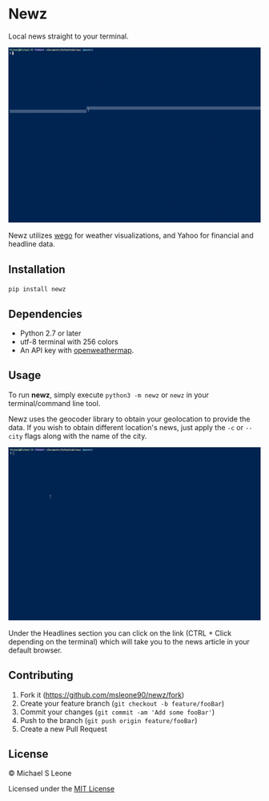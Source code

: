 # Newz
Local news straight to your terminal. 

![](newz1.gif)

Newz utilizes [wego](https://github.com/schachmat/wego) for weather visualizations, and Yahoo for financial and headline data.

## Installation
`pip install newz`

## Dependencies
  * Python 2.7 or later
  * utf-8 terminal with 256 colors
  * An API key with [openweathermap](https://home.openweathermap.org/users/sign_up).

## Usage
To run **newz**, simply execute `python3 -m newz` or `newz` in your terminal/command line tool.

Newz uses the geocoder library to obtain your geolocation to provide the data. If you wish to obtain different location's news, just apply the `-c` or `--city` flags along with the name of the city.

![](newz2.gif)

Under the Headlines section you can click on the link (CTRL + Click depending on the terminal) which will take you to the news article in your default browser.

## Contributing

1. Fork it (<https://github.com/msleone90/newz/fork>)
2. Create your feature branch (`git checkout -b feature/fooBar`)
3. Commit your changes (`git commit -am 'Add some fooBar'`)
4. Push to the branch (`git push origin feature/fooBar`)
5. Create a new Pull Request

## License

© Michael S Leone

Licensed under the [MIT License](../LICENSE)
